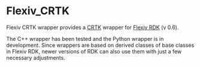 # Flexiv_CRTK
Flexiv CRTK wrapper provides a [CRTK](https://github.com/collaborative-robotics/documentation/wiki) wrapper for [Flexiv RDK](https://rdk.flexiv.com/en/) (v 0.6). 

The C++ wrapper has been tested and the Python wrapper is in development. Since wrappers are based on derived classes of base classes in Flexiv RDK, newer versions of RDK can also use them with just a few necessary adjustments.
